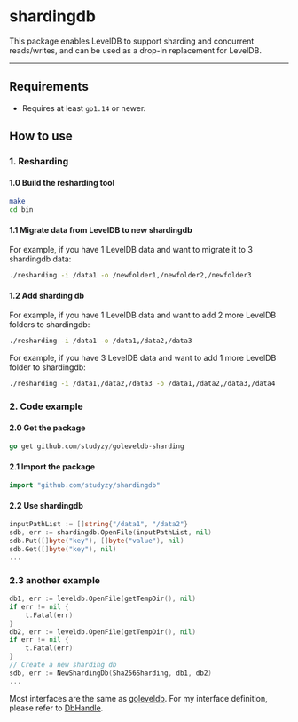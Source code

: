 # shardingdb

This package enables LevelDB to support sharding and concurrent reads/writes, and can be used as a drop-in replacement for LevelDB.

-----------

## Requirements

* Requires at least `go1.14` or newer.

## How to use

### 1. Resharding
#### 1.0 Build the resharding tool
```bash
make
cd bin
```
#### 1.1 Migrate data from LevelDB to new shardingdb
For example, if you have 1 LevelDB data and want to migrate it to 3 shardingdb data:
```bash
./resharding -i /data1 -o /newfolder1,/newfolder2,/newfolder3 
```
#### 1.2 Add sharding db
For example, if you have 1 LevelDB data and want to add 2 more LevelDB folders to shardingdb:

```bash
./resharding -i /data1 -o /data1,/data2,/data3 
```

For example, if you have 3 LevelDB data and want to add 1 more LevelDB folder to shardingdb:

```bash
./resharding -i /data1,/data2,/data3 -o /data1,/data2,/data3,/data4
```

### 2. Code example
#### 2.0 Get the package
```go
go get github.com/studyzy/goleveldb-sharding
```
#### 2.1 Import the package
```go
import "github.com/studyzy/shardingdb"
```
#### 2.2 Use shardingdb
```go
inputPathList := []string{"/data1", "/data2"}
sdb, err := shardingdb.OpenFile(inputPathList, nil)
sdb.Put([]byte("key"), []byte("value"), nil)
sdb.Get([]byte("key"), nil)
...
```
### 2.3 another example
```go
db1, err := leveldb.OpenFile(getTempDir(), nil)
if err != nil {
    t.Fatal(err)
}
db2, err := leveldb.OpenFile(getTempDir(), nil)
if err != nil {
    t.Fatal(err)
}
// Create a new sharding db
sdb, err := NewShardingDb(Sha256Sharding, db1, db2)
...
```


Most interfaces are the same as [goleveldb](https://github.com/syndtr/goleveldb). For my interface definition, please refer to [DbHandle](https://github.com/studyzy/goleveldb-sharding/blob/main/interfaces.go).